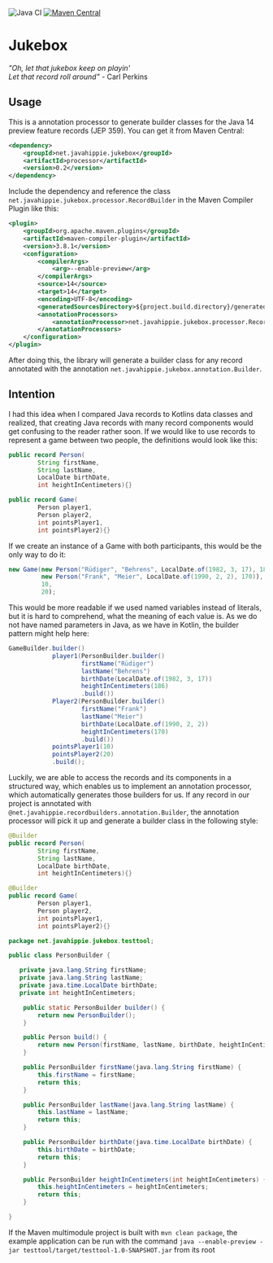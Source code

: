![Java CI](https://github.com/javahippie/jukebox/workflows/Java%20CI/badge.svg)
[![Maven Central](https://img.shields.io/maven-central/v/net.javahippie.jukebox/processor.svg?label=Maven%20Central)](https://search.maven.org/search?q=g:%22net.javahippie.jukebox%22%20AND%20a:%22processor%22)

# Jukebox

_"Oh, let that jukebox keep on playin'_ \
 _Let that record roll around"_ - Carl Perkins

## Usage
This is a annotation processor to generate builder classes for the Java 14 preview feature records (JEP 359). You can get it from Maven Central:

```xml
<dependency>
    <groupId>net.javahippie.jukebox</groupId>
    <artifactId>processor</artifactId>
    <version>0.2</version>
</dependency>
``` 

Include the dependency and reference the class `net.javahippie.jukebox.processor.RecordBuilder` in the Maven Compiler Plugin like this:

```xml
<plugin>
    <groupId>org.apache.maven.plugins</groupId>
    <artifactId>maven-compiler-plugin</artifactId>
    <version>3.8.1</version>
    <configuration>
        <compilerArgs>
            <arg>--enable-preview</arg>
        </compilerArgs>
        <source>14</source>
        <target>14</target>
        <encoding>UTF-8</encoding>
        <generatedSourcesDirectory>${project.build.directory}/generated-sources/</generatedSourcesDirectory>
        <annotationProcessors>
            <annotationProcessor>net.javahippie.jukebox.processor.RecordBuilder</annotationProcessor>
        </annotationProcessors>
    </configuration>
</plugin>
``` 

After doing this, the library will generate a builder class for any record annotated with the annotation `net.javahippie.jukebox.annotation.Builder`.


## Intention

I had this idea when I compared Java records to Kotlins data classes and realized, that creating Java records with many 
record components would get confusing to the reader rather soon. If we would like to use records to represent a game between two people, the definitions would look like this:

```java
public record Person(
        String firstName,
        String lastName,
        LocalDate birthDate,
        int heightInCentimeters){}

public record Game(
        Person player1,
        Person player2,
        int pointsPlayer1,
        int pointsPlayer2){}
```

If we create an instance of a Game with both participants, this would be the only way to do it:

```java
new Game(new Person("Rüdiger", "Behrens", LocalDate.of(1982, 3, 17), 186)),
         new Person("Frank", "Meier", LocalDate.of(1990, 2, 2), 170)),
         10,
         20);
```

This would be more readable if we used named variables instead of literals, but it is hard to comprehend, what the meaning of each value is. 
As we do not have named parameters in Java, as we have in Kotlin, the builder pattern might help here:

```java
GameBuilder.builder()
            player1(PersonBuilder.builder()
                    firstName("Rüdiger")
                    lastName("Behrens")
                    birthDate(LocalDate.of(1982, 3, 17))
                    heightInCentimeters(186)
                    .build())
            Player2(PersonBuilder.builder()
                    firstName("Frank")
                    lastName("Meier")
                    birthDate(LocalDate.of(1990, 2, 2))
                    heightInCentimeters(170)
                    .build())
            pointsPlayer1(10)
            pointsPlayer2(20)
            .build();
```

Luckily, we are able to access the records and its components in a structured way, which enables us 
to implement an annotation processor, which automatically generates those builders for us. If any record in our project is
annotated with `@net.javahippie.recordbuilders.annotation.Builder`, the annotation processor will pick it up and generate a builder class in the following style:
```java
@Builder
public record Person(
        String firstName,
        String lastName,
        LocalDate birthDate,
        int heightInCentimeters){}

@Builder
public record Game(
        Person player1,
        Person player2,
        int pointsPlayer1,
        int pointsPlayer2){}
```


```java
package net.javahippie.jukebox.testtool;

public class PersonBuilder {

   private java.lang.String firstName;
   private java.lang.String lastName;
   private java.time.LocalDate birthDate;
   private int heightInCentimeters;

    public static PersonBuilder builder() {
        return new PersonBuilder();
    }

    public Person build() {
        return new Person(firstName, lastName, birthDate, heightInCentimeters);
    }

    public PersonBuilder firstName(java.lang.String firstName) {
        this.firstName = firstName;
        return this;
    }

    public PersonBuilder lastName(java.lang.String lastName) {
        this.lastName = lastName;
        return this;
    }

    public PersonBuilder birthDate(java.time.LocalDate birthDate) {
        this.birthDate = birthDate;
        return this;
    }

    public PersonBuilder heightInCentimeters(int heightInCentimeters) {
        this.heightInCentimeters = heightInCentimeters;
        return this;
    }

}
```

If the Maven multimodule project is built with `mvn clean package`, the example application can be run with the command `java --enable-preview -jar testtool/target/testtool-1.0-SNAPSHOT.jar` from its root
